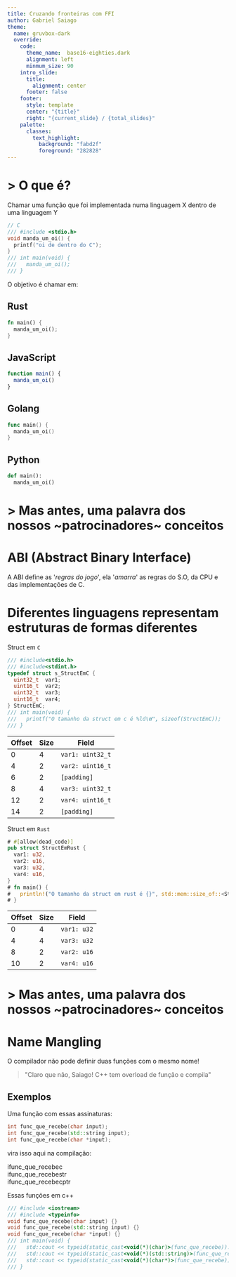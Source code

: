 ```yaml
---
title: Cruzando fronteiras com FFI
author: Gabriel Saiago
theme:
  name: gruvbox-dark
  override:
    code:
      theme_name:  base16-eighties.dark
      alignment: left
      minmum_size: 90
    intro_slide:
      title:
        alignment: center
      footer: false
    footer:
      style: template
      center: "{title}"
      right: "{current_slide} / {total_slides}"
    palette:
      classes:
        text_highlight:
          background: "fabd2f"
          foreground: "282828"
---
```


\> O que é?
===

Chamar uma função que foi implementada numa linguagem X dentro de uma linguagem Y
<!-- pause -->

```c +exec
// C
/// #include <stdio.h>
void manda_um_oi() {
  printf("oi de dentro do C");
}
/// int main(void) {
///   manda_um_oi();
/// }
```

<!-- pause -->

O objetivo é chamar em:

<!-- column_layout: [1, 1] -->

<!-- column: 0 -->
## Rust
```rust
fn main() {
  manda_um_oi();
}
```

## JavaScript
```js
function main() {
  manda_um_oi()
}
```

<!-- column: 1-->
## Golang
```go
func main() {
  manda_um_oi()
}
```

## Python
```python
def main():
  manda_um_oi()
```
<!-- end_slide -->

\> Mas antes, uma palavra dos nossos ~patrocinadores~ conceitos
==
<!-- pause -->

# ABI (Abstract Binary Interface) #
<!-- pause -->

A ABI define as '_regras do jogo_', ela '_amarra_' as regras do S.O,
da CPU e das implementações de C.
<!-- pause -->

# Diferentes linguagens representam estruturas de formas diferentes #

<!-- pause -->

<!-- column_layout: [1, 1] -->

<!-- column: 0 -->

Struct em `C`

```c +exec
/// #include<stdio.h>
/// #include<stdint.h>
typedef struct s_StructEmC {
  uint32_t  var1;
  uint16_t  var2;
  uint32_t  var3;
  uint16_t  var4;
} StructEmC;
/// int main(void) {
///   printf("O tamanho da struct em c é %ld\n", sizeof(StructEmC));
/// }
```
<!-- pause -->

| Offset | Size | Field           |
| ------ | ---- | ----------------|
| 0      | 4    | `var1: uint32_t`|
| 4      | 2    | `var2: uint16_t`|
| 6      | 2    | `[padding]`     |
| 8      | 4    | `var3: uint32_t`|
| 12     | 2    | `var4: uint16_t`|
| 14     | 2    | `[padding]`     |

<!-- pause -->

<!-- column: 1 -->
Struct em `Rust`

```rust +exec
# #[allow(dead_code)]
pub struct StructEmRust {
  var1: u32,
  var2: u16,
  var3: u32,
  var4: u16,
}
# fn main() {
#   println!("O tamanho da struct em rust é {}", std::mem::size_of::<StructEmRust>());
# }
```

<!-- pause -->

| Offset | Size | Field       |
| ------ | ---- | ------------|
| 0      | 4    | `var1: u32` |
| 4      | 4    | `var3: u32` |
| 8      | 2    | `var2: u16` |
| 10     | 2    | `var4: u16` |
<!-- end_slide -->

\> Mas antes, uma palavra dos nossos ~patrocinadores~ conceitos
===
# Name Mangling

O compilador não pode definir duas funções com o mesmo nome!

> "Claro que não, Saiago!
> C++ tem overload de função e compila"

<!-- pause -->

## Exemplos

<!-- column_layout: [1, 1] -->

<!-- pause -->

<!-- column: 0 -->
Uma função com essas assinaturas:

```c++
int func_que_recebe(char input);
int func_que_recebe(std::string input);
int func_que_recebe(char *input);
```

<!-- pause -->

vira isso aqui na compilação:

<span class="text_highlight">i</span>func_que_recebe<span class="text_highlight">c</span>\
<span class="text_highlight">i</span>func_que_recebe<span class="text_highlight">str</span>\
<span class="text_highlight">i</span>func_que_recebe<span class="text_highlight">cptr</span>

<!-- pause -->

<!-- column: 1 -->

Essas funções em c++

```c++ +exec
/// #include <iostream>
/// #include <typeinfo>
void func_que_recebe(char input) {}
void func_que_recebe(std::string input) {}
void func_que_recebe(char *input) {}
/// int main(void) {
///   std::cout << typeid(static_cast<void(*)(char)>(func_que_recebe)).name()<< std::endl;
///   std::cout << typeid(static_cast<void(*)(std::string)>(func_que_recebe)).name()<< std::endl;
///   std::cout << typeid(static_cast<void(*)(char*)>(func_que_recebe)).name()<< std::endl;
/// }
```

